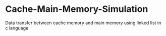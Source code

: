 # Cache-Main-Memory-Simulation
Data transfer between cache memory and main memory using linked list in c language
